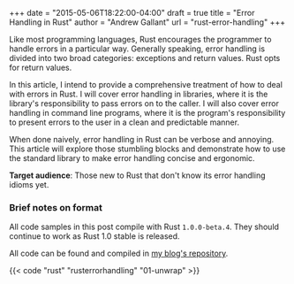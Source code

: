 +++
date = "2015-05-06T18:22:00-04:00"
draft = true
title = "Error Handling in Rust"
author = "Andrew Gallant"
url = "rust-error-handling"
+++

Like most programming languages, Rust encourages the programmer to handle
errors in a particular way. Generally speaking, error handling is divided into
two broad categories: exceptions and return values. Rust opts for return
values.

In this article, I intend to provide a comprehensive treatment of how to deal
with errors in Rust. I will cover error handling in libraries, where it is the
library's responsibility to pass errors on to the caller. I will also cover
error handling in command line programs, where it is the program's
responsibility to present errors to the user in a clean and predictable manner.

When done naively, error handling in Rust can be verbose and annoying. This
article will explore those stumbling blocks and demonstrate how to use the
standard library to make error handling concise and ergonomic.

**Target audience**: Those new to Rust that don't know its error handling
idioms yet.

<!--more-->


### Brief notes on format

All code samples in this post compile with Rust `1.0.0-beta.4`. They should
continue to work as Rust 1.0 stable is released.

All code can be found and compiled in
[my blog's repository](https://github.com/BurntSushi/blog/tree/master/code/rust-error-handling).

{{< code "rust" "rusterrorhandling" "01-unwrap" >}}

